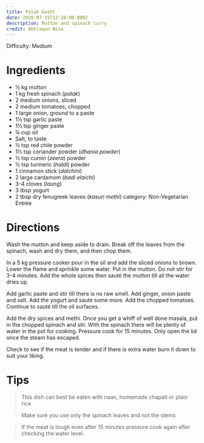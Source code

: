 ```yaml
---
title: Palak Gosht
date: 2020-07-15T12:28:00.000Z
description: Mutton and spinach curry
credit: Akhlaqun Nisa
---
```

Difficulty: Medium  

# Ingredients
* ½ kg mutton
* 1 kg fresh spinach (_palak_)
* 2 medium onions, sliced
* 2 medium tomatoes, chopped
* 1 large onion, ground to a paste
* 1½ tsp garlic paste
* 1½ tsp ginger paste
* ¼ cup oil
* Salt, to taste
* ½ tsp red chile powder
* 1½ tsp coriander powder (_dhania powder_)
* ½ tsp cumin (_zeera_) powder
* ½ tsp turmeric (_haldi_) powder
* 1 cinnamon stick (_dalchini_)
* 2 large cardamom (_badi elaichi_)
* 3-4 cloves (_laung_)
* 3 tbsp yogurt
* 2 tbsp dry fenugreek leaves (_kasuri methi_)
category: Non-Vegetarian Entrée

# Directions
Wash the mutton and keep aside to drain. Break off the leaves from the spinach, wash and dry them, and then chop them.

In a 5 kg pressure cooker pour in the oil and add the sliced onions to brown. Lower the flame and sprinkle some water. Put in the mutton. Do not stir for 3-4 minutes. Add the whole spices then sauté the mutton till all the water dries up. 

Add garlic paste and stir till there is no raw smell. Add ginger, onion paste and salt. Add the yogurt and sauté some more. Add the chopped tomatoes. Continue to sauté till the oil surfaces.

Add the dry spices and methi. Once you get a whiff of well done masala, put in the chopped spinach and stir. With the spinach there will be plenty of water in the pot for cooking. Pressure cook for 15 minutes. Only open the lid once the steam has escaped.

Check to see if the meat is tender and if there is extra water burn it down to suit your liking.

# Tips
> This dish can best be eaten with naan, homemade chapati or plain rice.

> Make sure you use only the spinach leaves and not the stems

> If the meat is tough even after 15 minutes pressure cook again after checking the water level.
